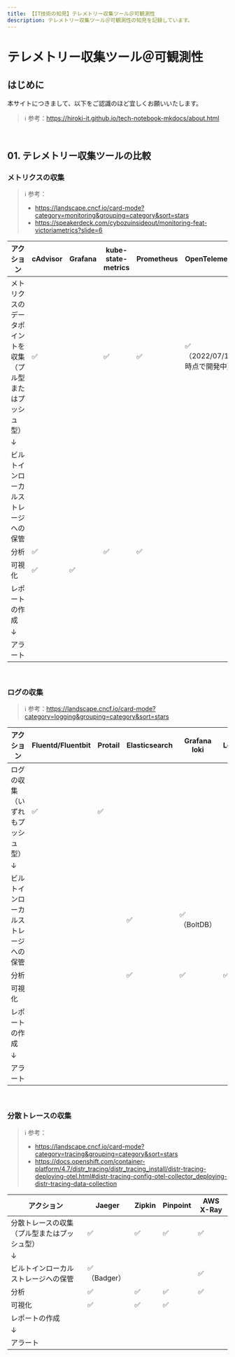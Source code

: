 ```yaml
---
title: 【IT技術の知見】テレメトリー収集ツール＠可観測性
description: テレメトリー収集ツール＠可観測性の知見を記録しています。
---
```


# テレメトリー収集ツール＠可観測性

## はじめに

本サイトにつきまして、以下をご認識のほど宜しくお願いいたします。

> ℹ️ 参考：https://hiroki-it.github.io/tech-notebook-mkdocs/about.html

<br>

## 01. テレメトリー収集ツールの比較

### メトリクスの収集

> ℹ️ 参考：
>
> - https://landscape.cncf.io/card-mode?category=monitoring&grouping=category&sort=stars
> - https://speakerdeck.com/cybozuinsideout/monitoring-feat-victoriametrics?slide=6

| アクション              | cAdvisor | Grafana | kube-state-metrics | Prometheus | OpenTelemetry |
|--------------------| -------- | ------- | ------------------ | ---------- | ---------- |
| メトリクスのデータポイントを収集（プル型またはプッシュ型） | ✅        |         | ✅                  | ✅          | ✅（2022/07/13時点で開発中） |
| ↓                  |          |         |                    |            |            |
| ビルトインローカルストレージへの保管  |          |         |                    |            |            |
| 分析                 | ✅        |         | ✅                  | ✅          |           |
| 可視化                | ✅        | ✅       |                    |            |            |
| レポートの作成            |          |         |                    |            |            |
| ↓                  |          |         |                    |            |            |
| アラート               |          |         |                    |            |            |

<br>

### ログの収集

> ℹ️ 参考：https://landscape.cncf.io/card-mode?category=logging&grouping=category&sort=stars

| アクション                 | Fluentd/Fluentbit | Protail | Elasticsearch | Grafana loki | Logstash | OpenTelemetry |
| -------------------------- | -------------------------- | -------------------------- | ------------- | ------------ | -------- | -------- |
| ログの収集（いずれもプッシュ型） | ✅ | ✅ |               |              |          | ✅（2022/07/13時点で開発中） |
| ↓                          |  |  |               |              |          |          |
| ビルトインローカルストレージへの保管 |  |  | ✅             | ✅（BoltDB）    |         |         |
| 分析                       |  |  | ✅             | ✅            | ✅        |         |
| 可視化                     |  |  |               |              |          |          |
| レポートの作成             |  |  |               |              |          |          |
| ↓                          |  |  |               |              |          |          |
| アラート                   |  |  |               |              |          |          |

<br>

### 分散トレースの収集

> ℹ️ 参考：
>
> - https://landscape.cncf.io/card-mode?category=tracing&grouping=category&sort=stars
> - https://docs.openshift.com/container-platform/4.7/distr_tracing/distr_tracing_install/distr-tracing-deploying-otel.html#distr-tracing-config-otel-collector_deploying-distr-tracing-data-collection

| アクション                 | Jaeger | Zipkin | Pinpoint | AWS X-Ray |
| -------------------------- | ------ | ------ | -------- |-----------|
| 分散トレースの収集（プル型またはプッシュ型） | ✅      | ✅      | ✅        | ✅         |
| ↓                          |        |        |          |           |
| ビルトインローカルストレージへの保管 | ✅（Badger） |        |          |  ✅         |
| 分析                       | ✅      | ✅      | ✅        | ✅         |
| 可視化                     | ✅      | ✅      | ✅        |           |
| レポートの作成             |        |        |          |           |
| ↓                          |        |        |          |           |
| アラート                   |        |        |          |           |

<br>

